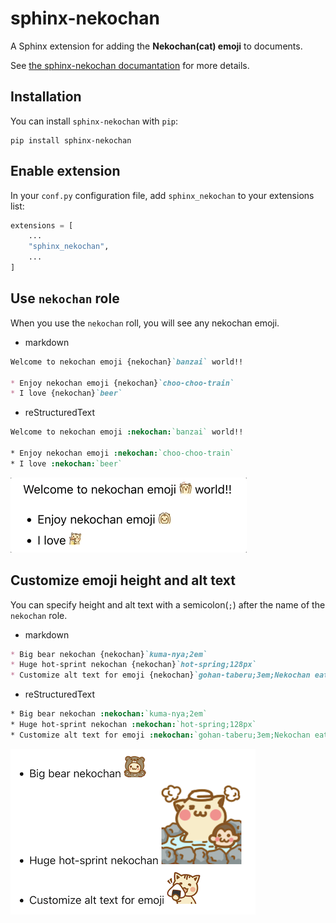 # sphinx-nekochan

A Sphinx extension for adding the **Nekochan(cat) emoji** to documents.

See [the sphinx-nekochan documantation](https://sphinx-nekochan.readthedocs.io/) for more details.

## Installation

You can install `sphinx-nekochan` with `pip`:

```
pip install sphinx-nekochan
```

## Enable extension

In your `conf.py` configuration file, add `sphinx_nekochan` to your extensions list:

```python
extensions = [
    ...
    "sphinx_nekochan",
    ...
]
```

## Use `nekochan` role

When you use the `nekochan` roll, you will see any nekochan emoji.

* markdown

```markdown
Welcome to nekochan emoji {nekochan}`banzai` world!!

* Enjoy nekochan emoji {nekochan}`choo-choo-train`
* I love {nekochan}`beer`
```

* reStructuredText

```rst
Welcome to nekochan emoji :nekochan:`banzai` world!!

* Enjoy nekochan emoji :nekochan:`choo-choo-train`
* I love :nekochan:`beer`
```

![nekochan emoji with text](nekochan-emoji-with-text.gif)

## Customize emoji height and alt text 

You can specify height and alt text with a semicolon(`;`) after the name of the `nekochan` role.

* markdown

```markdown
* Big bear nekochan {nekochan}`kuma-nya;2em`
* Huge hot-sprint nekochan {nekochan}`hot-spring;128px`
* Customize alt text for emoji {nekochan}`gohan-taberu;3em;Nekochan eating rice ball`
```

* reStructuredText

```rst
* Big bear nekochan :nekochan:`kuma-nya;2em`
* Huge hot-sprint nekochan :nekochan:`hot-spring;128px`
* Customize alt text for emoji :nekochan:`gohan-taberu;3em;Nekochan eating rice ball`
```

![customize emoji height and alt text](custom-height-alt.png)
